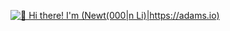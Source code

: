 

[<img src="https://raw.githubusercontent.com/Raymo111/Raymo111/master/intro.gif" alt="👋 Hi there! I'm (Newt(000|n Li)|https://adams.io)" title="👋 Hi there! I'm (Newt(000|n Li)|https://Adams.io)"/>](https://Adams.io/)



<!--
**Blackadams/Blackadams** is a ✨ _special_ ✨ repository because its `README.md` (this file) appears on your GitHub profile.

Here are some ideas to get you started:

- 🔭 I’m currently working on ...
- 🌱 I’m currently learning ...
- 👯 I’m looking to collaborate on ...
- 🤔 I’m looking for help with ...
- 💬 Ask me about ...
- 📫 How to reach me: ...
- 😄 Pronouns: ...
- ⚡ Fun fact: ...
-->
